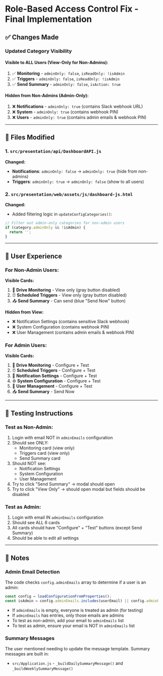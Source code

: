 # Role-Based Access Control Fix - Final Implementation

## ✅ Changes Made

### Updated Category Visibility

#### **Visible to ALL Users (View-Only for Non-Admins):**
1. ✅ **Monitoring** - `adminOnly: false`, `isReadOnly: !isAdmin`
2. ✅ **Triggers** - `adminOnly: false`, `isReadOnly: !isAdmin`
3. ✅ **Send Summary** - `adminOnly: false`, `isAction: true`

#### **Hidden from Non-Admins (Admin-Only):**
1. ❌ **Notifications** - `adminOnly: true` (contains Slack webhook URL)
2. ❌ **System** - `adminOnly: true` (contains webhook PIN)
3. ❌ **Users** - `adminOnly: true` (contains admin emails & webhook PIN)

---

## 🔧 Files Modified

### 1. `src/presentation/api/DashboardAPI.js`

**Changed:**
- **Notifications**: `adminOnly: false` → `adminOnly: true` (hide from non-admins)
- **Triggers**: `adminOnly: true` → `adminOnly: false` (show to all users)

### 2. `src/presentation/web/assets/js/dashboard-js.html`

**Changed:**
- Added filtering logic in `updateConfigCategories()`:
```javascript
// Filter out admin-only categories for non-admin users
if (category.adminOnly && !isAdmin) {
  return '';
}
```

---

## 🎯 User Experience

### For Non-Admin Users:
**Visible Cards:**
1. 📁 **Drive Monitoring** - View only (gray button disabled)
2. ⏰ **Scheduled Triggers** - View only (gray button disabled)
3. 📤 **Send Summary** - Can send (blue "Send Now" button)

**Hidden from View:**
- ❌ Notification Settings (contains sensitive Slack webhook)
- ❌ System Configuration (contains webhook PIN)
- ❌ User Management (contains admin emails & webhook PIN)

### For Admin Users:
**Visible Cards:**
1. 📁 **Drive Monitoring** - Configure + Test
2. ⏰ **Scheduled Triggers** - Configure + Test
3. 📢 **Notification Settings** - Configure + Test
4. ⚙️ **System Configuration** - Configure + Test
5. 👥 **User Management** - Configure + Test
6. 📤 **Send Summary** - Send Now

---

## 🧪 Testing Instructions

### Test as Non-Admin:
1. Login with email NOT in `adminEmails` configuration
2. Should see ONLY:
   - Monitoring card (view only)
   - Triggers card (view only)
   - Send Summary card
3. Should NOT see:
   - Notification Settings
   - System Configuration
   - User Management
4. Try to click "Send Summary" → modal should open
5. Try to click "View Only" → should open modal but fields should be disabled

### Test as Admin:
1. Login with email IN `adminEmails` configuration
2. Should see ALL 6 cards
3. All cards should have "Configure" + "Test" buttons (except Send Summary)
4. Should be able to edit all settings

---

## 📝 Notes

### Admin Email Detection
The code checks `config.adminEmails` array to determine if a user is an admin:

```javascript
const config = loadConfigurationFromProperties();
const isAdmin = config.adminEmails.includes(userEmail) || config.adminEmails.length === 0;
```

- If `adminEmails` is empty, everyone is treated as admin (for testing)
- If `adminEmails` has entries, only those emails are admins
- To test as non-admin, add your email to `adminEmails` list
- To test as admin, ensure your email is NOT in `adminEmails` list

### Summary Messages
The user mentioned needing to update the message template. Summary messages are built in:
- `src/Application.js` - `_buildDailySummaryMessage()` and `_buildWeeklySummaryMessage()`

